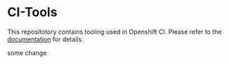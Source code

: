 # CI-Tools

This repositotory contains tooling used in Openshift CI. Please refer to the
[documentation](https://docs.ci.openshift.org/) for details.

some change
